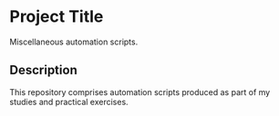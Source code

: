 # Project Title

Miscellaneous automation scripts.

## Description

This repository comprises automation scripts produced as part of my studies and practical exercises.
